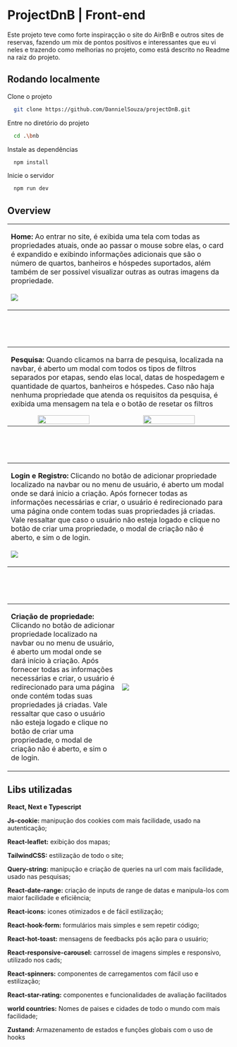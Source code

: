 
# ProjectDnB | Front-end

Este projeto teve como forte inspiraçção o site do AirBnB e outros sites de reservas, fazendo um mix de pontos positivos e interessantes que eu vi neles e trazendo como melhorias no projeto, como está descrito no Readme na raiz do projeto.
## Rodando localmente

Clone o projeto

```bash
  git clone https://github.com/DannielSouza/projectDnB.git
```

Entre no diretório do projeto

```bash
  cd .\bnb
```

Instale as dependências

```bash
  npm install
```

Inicie o servidor

```bash
  npm run dev
```

## Overview

<table>
<tr>
<td>
  
**Home:** Ao entrar no site, é exibida uma tela com todas as propriedades atuais, onde ao passar o mouse sobre elas, o card é expandido e exibindo informações adicionais que são o número de quartos, banheiros e hóspedes suportados, além também de ser possivel visualizar outras as outras imagens da propriedade.
<br/>
<br/>
<img src="https://github.com/DannielSouza/projectDnB/assets/104663666/f34273b5-edc3-4443-ab1e-35b76bb0639d" />
</td>
</tr>
</table>
<br/>
<br/>
<br/>


<table>
<tr>
<td>    
  
**Pesquisa:** Quando clicamos na barra de pesquisa, localizada na navbar, é aberto um modal com todos os tipos de filtros separados por etapas, sendo elas local, datas de hospedagem e quantidade de quartos, banheiros e hóspedes. Caso não haja nenhuma propriedade que atenda os requisitos da pesquisa, é exibida uma mensagem na tela e o botão de resetar os filtros
<br/>
<div align="center" style="display: flex">
 <img width="49%" src="https://github.com/DannielSouza/projectDnB/assets/104663666/f01dc006-443f-4d36-b795-1f1084124bba"/>
 <img width="49%" src="https://github.com/DannielSouza/projectDnB/assets/104663666/87f1f8f4-dc83-41a1-a5c8-0a5a59cbc37d"/>
</div>
</td>
</tr>
</table>
<br/>
<br/>
<br/>

<table>
<tr>
<td>        
  
**Login e Registro:** Clicando no botão de adicionar propriedade localizado na navbar ou no menu de usuário, é aberto um modal onde se dará inicio a criação. Após fornecer todas as informações necessárias e criar, o usuário é redirecionado para uma página onde contem todas suas propriedades já criadas. Vale ressaltar que caso o usuário não esteja logado e clique no botão de criar uma propriedade, o modal de criação não é aberto, e sim o de login.
<br/>
<br/>
<img src="https://github.com/DannielSouza/projectDnB/assets/104663666/5e2f86d7-38e0-4b8e-9fa8-363cf61f0f12" />
</td>
</tr>
</table>
<br/>
<br/>
<br/>

<table>
  <tr>
    <td width="50%">
      <p><strong>Criação de propriedade:</strong> Clicando no botão de adicionar propriedade localizado na navbar ou no menu de usuário, é aberto um modal onde se dará início à criação. Após fornecer todas as informações necessárias e criar, o usuário é redirecionado para uma página onde contém todas suas propriedades já criadas. Vale ressaltar que caso o usuário não esteja logado e clique no botão de criar uma propriedade, o modal de criação não é aberto, e sim o de login.</p>
    </td>
    <td width="50%">
      <img src="https://media.giphy.com/media/kBI5S0wCYAxwpkjfIE/giphy.gif" />
    </td>
  </tr>
</table>

## Libs utilizadas

**React, Next e Typescript** 
<br/>

**Js-cookie:** manipução dos cookies com mais facilidade, usado na autenticação;
<br/>

**React-leaflet:** exibição dos mapas; 
<br/>

**TailwindCSS:** estilização de todo o site;
<br/>

**Query-string:** manipução e criação de queries na url com mais facilidade, usado nas pesquisas;
<br/>

**React-date-range:** criação de inputs de range de datas e manipula-los com maior facilidade e eficiência;
<br/>

**React-icons:** icones otimizados e de fácil estilização;
<br/>

**React-hook-form:** formulários mais simples e sem repetir código;
<br/>

**React-hot-toast:** mensagens de feedbacks pós ação para o usuário;
<br/>

**React-responsive-carousel:** carrossel de imagens simples e responsivo, utilizado nos cads; 
<br/>

**React-spinners:** componentes de carregamentos com fácil uso e estilização;
<br/>

**React-star-rating:** componentes e funcionalidades de avaliação facilitados
<br/>

**world countries:** Nomes de paises e cidades de todo o mundo com mais facilidade;
<br/>

**Zustand:** Armazenamento de estados e funções globais com o uso de hooks
<br/>
